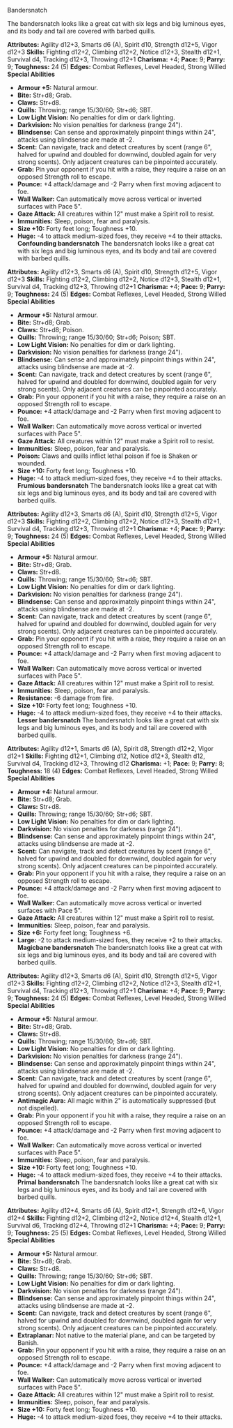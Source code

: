 Bandersnatch

The bandersnatch looks like a great cat with six legs and big
luminous eyes, and its body and tail are covered with barbed quills.

**Attributes:** Agility d12+3, Smarts d6 (A), Spirit d10, Strength
d12+5, Vigor d12+3
**Skills:** Fighting d12+2, Climbing d12+2, Notice d12+3, Stealth d12+1,
Survival d4, Tracking d12+3, Throwing d12+1
**Charisma:** +4; **Pace:** 9; **Parry:** 9; **Toughness:** 24 (5)
**Edges:** Combat Reflexes, Level Headed, Strong Willed
**Special Abilities**
- **Armour +5:** Natural armour.
- **Bite:** Str+d8; Grab.
- **Claws:** Str+d8.
- **Quills:** Throwing; range 15/30/60; Str+d6; SBT.
- **Low Light Vision:** No penalties for dim or dark lighting.
- **Darkvision:** No vision penalties for darkness (range 24").
- **Blindsense:** Can sense and approximately pinpoint things within
24", attacks using blindsense are made at -2.
- **Scent:** Can navigate, track and detect creatures by scent (range
6", halved for upwind and doubled for downwind, doubled again for very
strong scents). Only adjacent creatures can be pinpointed accurately.
- **Grab:** Pin your opponent if you hit with a raise, they require a
raise on an opposed Strength roll to escape.
- **Pounce:** +4 attack/damage and -2 Parry when first moving adjacent
to foe.
- **Wall Walker:** Can automatically move across vertical or inverted
surfaces with Pace 5".
- **Gaze Attack:** All creatures within 12" must make a Spirit roll to
resist.
- **Immunities:** Sleep, poison, fear and paralysis.
- **Size +10:** Forty feet long; Toughness +10.
- **Huge:** -4 to attack medium-sized foes, they receive +4 to their
attacks.
**Confounding bandersnatch**
The bandersnatch looks like a great cat with six legs and big
luminous eyes, and its body and tail are covered with barbed quills.

**Attributes:** Agility d12+3, Smarts d6 (A), Spirit d10, Strength
d12+5, Vigor d12+3
**Skills:** Fighting d12+2, Climbing d12+2, Notice d12+3, Stealth d12+1,
Survival d4, Tracking d12+3, Throwing d12+1
**Charisma:** +4; **Pace:** 9; **Parry:** 9; **Toughness:** 24 (5)
**Edges:** Combat Reflexes, Level Headed, Strong Willed
**Special Abilities**
- **Armour +5:** Natural armour.
- **Bite:** Str+d8; Grab.
- **Claws:** Str+d8; Poison.
- **Quills:** Throwing; range 15/30/60; Str+d6; Poison; SBT.
- **Low Light Vision:** No penalties for dim or dark lighting.
- **Darkvision:** No vision penalties for darkness (range 24").
- **Blindsense:** Can sense and approximately pinpoint things within
24", attacks using blindsense are made at -2.
- **Scent:** Can navigate, track and detect creatures by scent (range
6", halved for upwind and doubled for downwind, doubled again for very
strong scents). Only adjacent creatures can be pinpointed accurately.
- **Grab:** Pin your opponent if you hit with a raise, they require a
raise on an opposed Strength roll to escape.
- **Pounce:** +4 attack/damage and -2 Parry when first moving adjacent
to foe.
- **Wall Walker:** Can automatically move across vertical or inverted
surfaces with Pace 5".
- **Gaze Attack:** All creatures within 12" must make a Spirit roll to
resist.
- **Immunities:** Sleep, poison, fear and paralysis.
- **Poison:** Claws and quills inflict lethal poison if foe is Shaken or
wounded.
- **Size +10:** Forty feet long; Toughness +10.
- **Huge:** -4 to attack medium-sized foes, they receive +4 to their
attacks.
**Frumious bandersnatch**
The bandersnatch looks like a great cat with six legs and big
luminous eyes, and its body and tail are covered with barbed quills.

**Attributes:** Agility d12+3, Smarts d6 (A), Spirit d10, Strength
d12+5, Vigor d12+3
**Skills:** Fighting d12+2, Climbing d12+2, Notice d12+3, Stealth d12+1,
Survival d4, Tracking d12+3, Throwing d12+1
**Charisma:** +4; **Pace:** 9; **Parry:** 9; **Toughness:** 24 (5)
**Edges:** Combat Reflexes, Level Headed, Strong Willed
**Special Abilities**
- **Armour +5:** Natural armour.
- **Bite:** Str+d8; Grab.
- **Claws:** Str+d8.
- **Quills:** Throwing; range 15/30/60; Str+d6; SBT.
- **Low Light Vision:** No penalties for dim or dark lighting.
- **Darkvision:** No vision penalties for darkness (range 24").
- **Blindsense:** Can sense and approximately pinpoint things within
24", attacks using blindsense are made at -2.
- **Scent:** Can navigate, track and detect creatures by scent (range
6", halved for upwind and doubled for downwind, doubled again for very
strong scents). Only adjacent creatures can be pinpointed accurately.
- **Grab:** Pin your opponent if you hit with a raise, they require a
raise on an opposed Strength roll to escape.
- **Pounce:** +4 attack/damage and -2 Parry when first moving adjacent
to foe.
- **Wall Walker:** Can automatically move across vertical or inverted
surfaces with Pace 5".
- **Gaze Attack:** All creatures within 12" must make a Spirit roll to
resist.
- **Immunities:** Sleep, poison, fear and paralysis.
- **Resistance:** -6 damage from fire.
- **Size +10:** Forty feet long; Toughness +10.
- **Huge:** -4 to attack medium-sized foes, they receive +4 to their
attacks.
**Lesser bandersnatch**
The bandersnatch looks like a great cat with six legs and big
luminous eyes, and its body and tail are covered with barbed quills.

**Attributes:** Agility d12+1, Smarts d6 (A), Spirit d8, Strength d12+2,
Vigor d12+1
**Skills:** Fighting d12+1, Climbing d12, Notice d12+3, Stealth d12,
Survival d4, Tracking d12+3, Throwing d12
**Charisma:** +1; **Pace:** 9; **Parry:** 8; **Toughness:** 18 (4)
**Edges:** Combat Reflexes, Level Headed, Strong Willed
**Special Abilities**
- **Armour +4:** Natural armour.
- **Bite:** Str+d8; Grab.
- **Claws:** Str+d8.
- **Quills:** Throwing; range 15/30/60; Str+d6; SBT.
- **Low Light Vision:** No penalties for dim or dark lighting.
- **Darkvision:** No vision penalties for darkness (range 24").
- **Blindsense:** Can sense and approximately pinpoint things within
24", attacks using blindsense are made at -2.
- **Scent:** Can navigate, track and detect creatures by scent (range
6", halved for upwind and doubled for downwind, doubled again for very
strong scents). Only adjacent creatures can be pinpointed accurately.
- **Grab:** Pin your opponent if you hit with a raise, they require a
raise on an opposed Strength roll to escape.
- **Pounce:** +4 attack/damage and -2 Parry when first moving adjacent
to foe.
- **Wall Walker:** Can automatically move across vertical or inverted
surfaces with Pace 5".
- **Gaze Attack:** All creatures within 12" must make a Spirit roll to
resist.
- **Immunities:** Sleep, poison, fear and paralysis.
- **Size +6:** Forty feet long; Toughness +6.
- **Large:** -2 to attack medium-sized foes, they receive +2 to their
attacks.
**Magicbane bandersnatch**
The bandersnatch looks like a great cat with six legs and big
luminous eyes, and its body and tail are covered with barbed quills.

**Attributes:** Agility d12+3, Smarts d6 (A), Spirit d10, Strength
d12+5, Vigor d12+3
**Skills:** Fighting d12+2, Climbing d12+2, Notice d12+3, Stealth d12+1,
Survival d4, Tracking d12+3, Throwing d12+1
**Charisma:** +4; **Pace:** 9; **Parry:** 9; **Toughness:** 24 (5)
**Edges:** Combat Reflexes, Level Headed, Strong Willed
**Special Abilities**
- **Armour +5:** Natural armour.
- **Bite:** Str+d8; Grab.
- **Claws:** Str+d8.
- **Quills:** Throwing; range 15/30/60; Str+d6; SBT.
- **Low Light Vision:** No penalties for dim or dark lighting.
- **Darkvision:** No vision penalties for darkness (range 24").
- **Blindsense:** Can sense and approximately pinpoint things within
24", attacks using blindsense are made at -2.
- **Scent:** Can navigate, track and detect creatures by scent (range
6", halved for upwind and doubled for downwind, doubled again for very
strong scents). Only adjacent creatures can be pinpointed accurately.
- **Antimagic Aura:** All magic within 2" is automatically suppressed
(but not dispelled).
- **Grab:** Pin your opponent if you hit with a raise, they require a
raise on an opposed Strength roll to escape.
- **Pounce:** +4 attack/damage and -2 Parry when first moving adjacent
to foe.
- **Wall Walker:** Can automatically move across vertical or inverted
surfaces with Pace 5".
- **Immunities:** Sleep, poison, fear and paralysis.
- **Size +10:** Forty feet long; Toughness +10.
- **Huge:** -4 to attack medium-sized foes, they receive +4 to their
attacks.
**Primal bandersnatch**
The bandersnatch looks like a great cat with six legs and big
luminous eyes, and its body and tail are covered with barbed quills.

**Attributes:** Agility d12+4, Smarts d6 (A), Spirit d12+1, Strength
d12+6, Vigor d12+4
**Skills:** Fighting d12+2, Climbing d12+2, Notice d12+4, Stealth d12+1,
Survival d6, Tracking d12+4, Throwing d12+1
**Charisma:** +4; **Pace:** 9; **Parry:** 9; **Toughness:** 25 (5)
**Edges:** Combat Reflexes, Level Headed, Strong Willed
**Special Abilities**
- **Armour +5:** Natural armour.
- **Bite:** Str+d8; Grab.
- **Claws:** Str+d8.
- **Quills:** Throwing; range 15/30/60; Str+d6; SBT.
- **Low Light Vision:** No penalties for dim or dark lighting.
- **Darkvision:** No vision penalties for darkness (range 24").
- **Blindsense:** Can sense and approximately pinpoint things within
24", attacks using blindsense are made at -2.
- **Scent:** Can navigate, track and detect creatures by scent (range
6", halved for upwind and doubled for downwind, doubled again for very
strong scents). Only adjacent creatures can be pinpointed accurately.
- **Extraplanar:** Not native to the material plane, and can be targeted
by Banish.
- **Grab:** Pin your opponent if you hit with a raise, they require a
raise on an opposed Strength roll to escape.
- **Pounce:** +4 attack/damage and -2 Parry when first moving adjacent
to foe.
- **Wall Walker:** Can automatically move across vertical or inverted
surfaces with Pace 5".
- **Gaze Attack:** All creatures within 12" must make a Spirit roll to
resist.
- **Immunities:** Sleep, poison, fear and paralysis.
- **Size +10:** Forty feet long; Toughness +10.
- **Huge:** -4 to attack medium-sized foes, they receive +4 to their
attacks.


